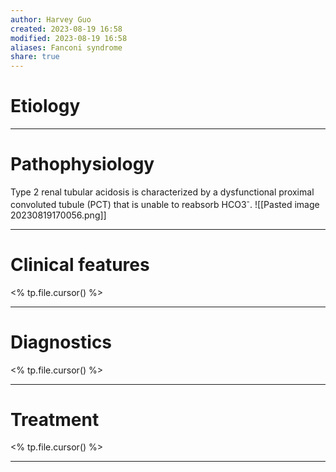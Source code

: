 ```yaml
---
author: Harvey Guo
created: 2023-08-19 16:58
modified: 2023-08-19 16:58
aliases: Fanconi syndrome
share: true
---
```

# Etiology


---
# Pathophysiology
Type 2 renal tubular acidosis is characterized by a dysfunctional proximal convoluted tubule (PCT) that is unable to reabsorb HCO3<sup>-</sup>.
![[Pasted image 20230819170056.png]]

---
# Clinical features
<% tp.file.cursor() %>

---
# Diagnostics
<% tp.file.cursor() %>

---
# Treatment
<% tp.file.cursor() %>

---
